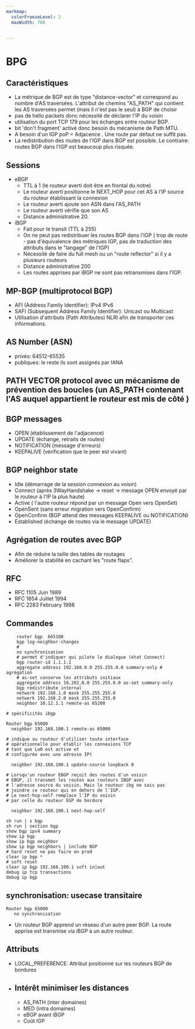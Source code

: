 ```yaml
---
markmap:
  colorFreezeLevel: 2
  maxWidth: 700


---
```


# BPG

## Caractéristiques

 - La métrique de BGP est de type "distance-vector" et correspond au nombre d'AS traversées. L'attribut de chemins "AS_PATH" qui contient les AS traversées permet (mais il n'est pas le seul) à BGP de choisir
- pas de hello packets donc nécessité de déclarer l'IP du voisin
- utilisation du port TCP 179 pour les échanges entre routeur BGP. 
- bit 'don't fragment' activé donc besoin du mécanisme de Path MTU.
- A besoin d'un IGP poP = Adjacence . Une route par défaut ne suffit pas.
- La redistribution des routes de l'IGP dans BGP est possible. Le contraire: routes BGP dans l'IGP est beaucoup plus risquée.  


## Sessions

- eBGP
  - TTL à 1  (le routeur averti doit être en frontal du notre)
  - Le routeur averti positionne le NEXT_HOP pour cet AS à l'IP source du routeur établissant la connexion
  - Le routeur averti ajoute son ASN dans l'AS_PATH
  - Le routeur averti vérifie que son AS  
  - Distance administrative 20.
- iBGP 
  - Fait pour le transit (TTL à 255)
  - On ne peut pas redistribuer les routes BGP dans l'IGP ( trop de route - pas d'équivalence des métriques IGP, pas de traduction des attributs dans le "langage" de l'IGP)
  - Nécessité de faire du full mesh ou un "route reflector" si il y a plusieurs routeurs
  - Distance administrative 200
  - Les routes apprises par iBGP ne sont pas retransmises dans l'IGP. 

 ## MP-BGP (multiprotocol BGP)

- AFI (Address Family Identifier): IPv4 IPv6
- SAFI (Subsequent Address Family Identifier): Unicast ou Multicast
- Utilisation d'attributs (Path Attributes) NLRI afin de transporter ces informations.

## AS Number (ASN)

- privés: 64512-65535
- publiques: le reste ils sont assignés par IANA 

## PATH VECTOR protocol avec un mécanisme de prévention des boucles (un AS_PATH contenant l'AS auquel appartient le routeur est mis de côté )

## BGP messages

- OPEN (établissement de l'adjacence)
- UPDATE (échange, retraits de routes)
- NOTIFICATION (message d'erreurs)
- KEEPALIVE (vérification que le peer est vivant)

## BGP neighbor state

- Idle (démarrage de la session connexion au voisin)
- Connect (après 3WayHandshake -> reset -> message OPEN envoyé par le routeur à l'IP la plus haute)
- Active ( l'autre routeur répond par un message Open vers OpenSet)
- OpenSent (sans erreur migration vers OpenConfirm)
- OpenConfirm (BGP attend des messages KEEPALIVE ou NOTIFICATION)
- Established (échange de routes via le message UPDATE)

## Agrégation de routes avec BGP

- Afin de réduire la taille des tables de routages
- Améliorer la stabilité en cachant les "route flaps". 


## RFC

- RFC 1105 Juin 1989
- RFC 1654 Juillet 1994
- RFC 2283 February 1998

## Commandes

```ios
    router bgp  665100
    bgp log-neighbor-changes
    # 
    no synchronisation
    # permet d'indiquer qui pilote le dialogue (état Connect)
    bgp router-id 1.1.1.1 
    aggregate address 192.168.0.0 255.255.0.0 summary-only # agrégation
    # as-set conserve les attributs initiaux 
    aggregate address 10.202.0.0 255.255.0.0 as-set summary-only 
    bgp redistribute internal
    network 192.168.1.0 mask 255.255.255.0
    network 192.168.2.0 mask 255.255.255.0
    neighbor 10.12.1.1 remote-as 65200
```
```ios
# spécificités ibgp

Router bgp 65000
  neighbor 192.168.100.1 remote-as 65000 

# indique au routeur d'utiliser toute interface
# opérationnelle pour établir les connexions TCP 
# tant que Lo0 est active et
# configurée avec une adresse IP)

  neighbor 192.168.100.1 update-source loopback 0

# Lorsqu'un routeur EBGP reçoit des routes d'un voisin
# EBGP, il transmet les routes aux routeurs IBGP avec
# l'adresse source du voisin. Mais le routeur ibg ne sais pas
# joindre ce routeur qui en dehors de l'IGP. 
# Le next-hop-self remplace l'IP du voisin
# par celle du routeur EGP de bordure    

  neighbor 192.168.100.1 next-hop-self

```

```ios
sh run | s bgp
sh run | section bgp  
show bgp ipv4 summary
show ip bgp
show ip bgp neighbor
show ip bgp neighbors | include BGP
# hard reset ne pas faire en prod 
clear ip bgp *
# soft reset
clear ip bgp 192.168.100.1 soft in|out
debug ip tcp transactions
debug ip bgp
```
## synchronisation: usecase transitaire
```ios
Router bgp 65000
   no synchronisation
```
  - Un routeur BGP apprend un réseau d'un autre peer BGP. La route apprise est transmise via iBGP à un autre routeur. 

## Attributs

- LOCAL_PREFERENCE: Attribut positionné sur les routeurs BGP de bordures
- Intérêt minimiser les distances
    -
    - AS_PATH (inter domaines)
    - MED (intra domaines)
    - eBGP avant iBGP
    - Coût IGP